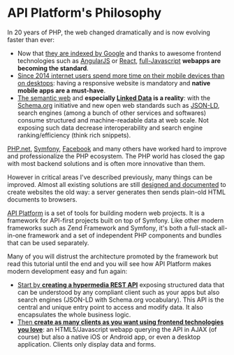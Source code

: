 # API Platform's Philosophy

In 20 years of PHP, the web changed dramatically and is now evolving faster than ever:

* Now that [they are indexed by Google](https://searchengineland.com/tested-googlebot-crawls-javascript-heres-learned-220157)
  and thanks to awesome frontend technologies such as [AngularJS](https://angularjs.org/) or [React](https://facebook.github.io/react/),
  [full-Javascript](https://en.wikipedia.org/wiki/Single-page_application) **webapps are becoming the standard**.
* [Since 2014 internet users spend more time on their mobile devices than on desktops](https://techcrunch.com/2014/08/21/majority-of-digital-media-consumption-now-takes-place-in-mobile-apps/): having a responsive website is mandatory and **native mobile apps are a must-have**.
* [The semantic web](https://en.wikipedia.org/wiki/Semantic_Web) and **especially [Linked Data](https://en.wikipedia.org/wiki/Linked_data)
  is a reality**: with the [Schema.org](https://schema.org/) initiative and new open web standards such as [JSON-LD](https://json-ld.org/),
  search engines (among a bunch of other services and softwares) consume structured and machine-readable data at web scale.
  Not exposing such data decrease interoperability and search engine ranking/efficiency (think rich snippets).

[PHP.net](https://www.php.net), [Symfony](https://symfony.com), [Facebook](https://hhvm.com/) and many others have worked hard
to improve and professionalize the PHP ecosystem. The PHP world has closed the gap with most backend solutions and is often
more innovative than them.

However in critical areas I've described previously, many things can be improved. Almost all existing solutions are still [designed
and documented](https://symfony.com/doc/current/book/page_creation.html) to create websites the old way: a server generates
then sends plain-old HTML documents to browsers.

[API Platform](https://api-platform.com) is a set of tools for building modern web projects. It is a framework
for API-first projects built on top of Symfony. Like other modern frameworks such as Zend Framework and Symfony, it's both
a full-stack all-in-one framework and a set of independent PHP components and bundles that can be used separately.

Many of you will distrust the architecture promoted by the framework but read this tutorial until the end and you will
see how API Platform makes modern development easy and fun again:

* [Start by **creating a hypermedia REST API**](../distribution/index.md) exposing structured data that can
  be understood by any compliant client such as your apps but also search engines (JSON-LD with Schema.org vocabulary).
  This API is the central and unique entry point to access and modify data. It also encapsulates the whole business logic.
* [Then **create as many clients as you want using frontend technologies you love**](../client-generator/index.md): an HTML5/Javascript
  webapp querying the API in AJAX (of course) but also a native iOS or Android app, or even a desktop application. Clients
  only display data and forms.
